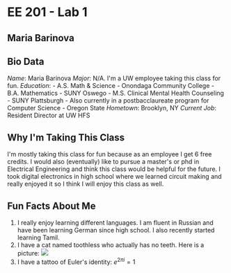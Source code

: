 # EE 201 - Lab 1
## Maria Barinova


## Bio Data
*Name*: Maria Barinova 
*Major*: N/A. I'm a UW employee taking this class for fun. 
*Education*: 
	- A.S. Math & Science - Onondaga Community College
	- B.A. Mathematics - SUNY Oswego
	- M.S. Clinical Mental Health Counseling - SUNY Plattsburgh 
	- Also currently in a postbacclaureate program for Computer Science - Oregon State
*Hometown*: Brooklyn, NY 
*Current Job*: Resident Director at UW HFS

## Why I'm Taking This Class
I'm mostly taking this class for fun because as an employee I get 6 free credits. I would also (eventually) like to pursue a master's or phd in Electrical Engineering and think this class would be helpful for the future. I took digital electronics in high school where we learned circuit making and really enjoyed it so I think I will enjoy this class as well. 

## Fun Facts About Me
1) I really enjoy learning different languages. I am fluent in Russian and have been learning German since high school. I also recently started learning Tamil. 
2) I have a cat named toothless who actually has no teeth. Here is a picture: 
![](files/Users/Masha/Photos/Toothless.jpg) 
3) I have a tattoo of Euler's identity: $e^{2 \pi i} = 1$ 
